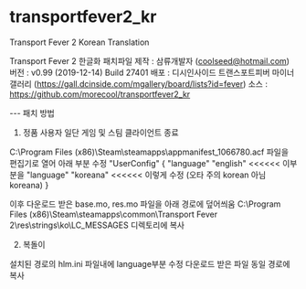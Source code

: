 # transportfever2_kr
Transport Fever 2 Korean Translation

Transport Fever 2 한글화 패치파일
제작 : 삼류개발자 (coolseed@hotmail.com)
버전 : v0.99 (2019-12-14) Build 27401
배포 : 디시인사이드 트랜스포트피버 마이너 갤러리 (https://gall.dcinside.com/mgallery/board/lists?id=fever)
소스 : https://github.com/morecool/transportfever2_kr

--- 패치 방법

1. 정품 사용자
일단 게임 및 스팀 클라이언트 종료

C:\Program Files (x86)\Steam\steamapps\appmanifest_1066780.acf 파일을 편집기로 열어 아래 부분 수정
	"UserConfig"
	{
		"language"		"english"   <<<<<< 이부분을 
		"language"		"koreana"   <<<<<< 이렇게 수정 (오타 주의 korean 아님 koreana)
	}

이후 다운로드 받은 base.mo, res.mo 파일을 아래 경로에 덮어씌움
C:\Program Files (x86)\Steam\steamapps\common\Transport Fever 2\res\strings\ko\LC_MESSAGES 디렉토리에 복사


2. 복돌이

설치된 경로의 hlm.ini 파일내에 language부분 수정
다운로드 받은 파일 동일 경로에 복사

